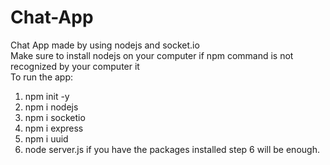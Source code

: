 # Chat-App  
Chat App made by using nodejs and socket.io   
Make sure to install nodejs on your computer if npm command is not recognized by your computer it  
To run the app:  
1. npm init -y
2. npm i nodejs
3. npm i socketio
4. npm i express
5. npm i uuid
6. node server.js
   if you have the packages installed step 6 will be enough.
